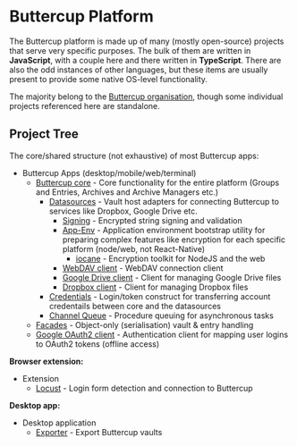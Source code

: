 # Buttercup Platform

The Buttercup platform is made up of many (mostly open-source) projects that serve very specific purposes. The bulk of them are written in **JavaScript**, with a couple here and there written in **TypeScript**. There are also the odd instances of other languages, but these items are usually present to provide some native OS-level functionality.

The majority belong to the [Buttercup organisation](https://github.com/buttercup), though some individual projects referenced here are standalone.

## Project Tree

The core/shared structure (not exhaustive) of most Buttercup apps:

 * Buttercup Apps (desktop/mobile/web/terminal)
   * [Buttercup core](https://github.com/buttercup/buttercup-core) - Core functionality for the entire platform (Groups and Entries, Archives and Archive Managers etc.)
     * [Datasources](https://github.com/buttercup/datasources) - Vault host adapters for connecting Buttercup to services like Dropbox, Google Drive etc.
       * [Signing](https://github.com/buttercup/signing) - Encrypted string signing and validation
       * [App-Env](https://github.com/buttercup/app-env) - Application environment bootstrap utility for preparing complex features like encryption for each specific platform (node/web, not React-Native)
         * [iocane](https://github.com/perry-mitchell/iocane) - Encryption toolkit for NodeJS and the web
       * [WebDAV client](https://github.com/perry-mitchell/webdav-client) - WebDAV connection client
       * [Google Drive client](https://github.com/buttercup/googledrive-client) - Client for managing Google Drive files
       * [Dropbox client](https://github.com/buttercup/dropbox-client) - Client for managing Dropbox files
     * [Credentials](https://github.com/buttercup/credentials) - Login/token construct for transferring account credentails between core and the datasources
     * [Channel Queue](https://github.com/buttercup/channel-queue) - Procedure queuing for asynchronous tasks
   * [Facades](https://github.com/buttercup/facades) - Object-only (serialisation) vault & entry handling
   * [Google OAuth2 client](https://github.com/buttercup/google-oauth2-client) - Authentication client for mapping user logins to OAuth2 tokens (offline access)

**Browser extension:**

 * Extension
   * [Locust](https://github.com/buttercup/locust) - Login form detection and connection to Buttercup

**Desktop app:**

 * Desktop application
   * [Exporter](https://github.com/buttercup/buttercup-exporter) - Export Buttercup vaults
